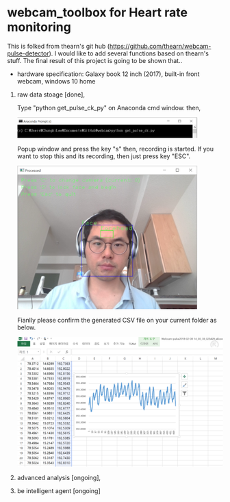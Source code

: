 # webcam_toolbox for Heart rate monitoring

This is folked from thearn's git hub (https://github.com/thearn/webcam-pulse-detector).
I would like to add several functions based on thearn's stuff.
The final result of this project is going to be shown that..

* hardware specification: Galaxy book 12 inch (2017), built-in front webcam, windows 10 home 

1. raw data stoage [done], 

   Type "python get_pulse_ck_py" on Anaconda cmd window. then,
   
   <img src="https://github.com/chungbrain/webcam_toolbox/blob/master/2018-02-08_13-33-35.png" width="420">   
   
   Popup window and press the key "s" then, recording is started.
   If you want to stop this and its recording, then just press key "ESC".
   
   <img src="https://github.com/chungbrain/webcam_toolbox/blob/master/2018-02-08_13-34-40.png" width="420">
   
   Fianlly please confirm the generated CSV file on your current folder as below.
   
   <img src="https://github.com/chungbrain/webcam_toolbox/blob/master/2018-02-08_14-02-28.png" width="540">
   
2. advanced analysis [ongoing],
   
3. be intelligent agent [ongoing]
